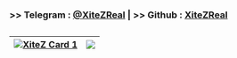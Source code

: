 ### >> **Telegram** : [@XiteZReal](https://t.me/xitezreal) | >> **Github** : [XiteZReal](https://github.com/XiteZReal)
##
| <a href="https://github.com/xitezreal"><img align="center" src="https://github-readme-stats.vercel.app/api?username=XiteZReal&theme=apprentice" alt="XiteZ Card 1" /></a> | <a href="https://github.com/xitezreal"><img align="center" src="https://github-readme-stats.vercel.app/api/top-langs/?username=XiteZReal&theme=apprentice" /></a> |
| - | - |
